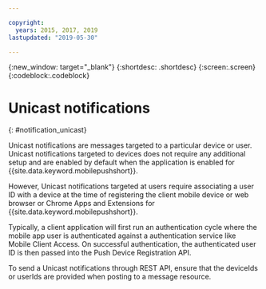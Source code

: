 ```yaml
---

copyright:
  years: 2015, 2017, 2019
lastupdated: "2019-05-30"

---
```

{:new_window: target="_blank"}
{:shortdesc: .shortdesc}
{:screen:.screen}
{:codeblock:.codeblock}

# Unicast notifications
{: #notification_unicast}

Unicast notifications are messages targeted to a particular device or user. Unicast notifications targeted to devices does not require any additional setup and are enabled by default when the application is enabled for {{site.data.keyword.mobilepushshort}}.

However, Unicast notifications targeted at users require associating a user ID with a device at the time of registering the client mobile device or web browser or Chrome Apps and Extensions for {{site.data.keyword.mobilepushshort}}.   

Typically, a client application will first run an authentication cycle where the mobile app user is authenticated against a authentication service like Mobile Client Access. On successful authentication, the authenticated user ID is then passed into the Push Device Registration API. 

To send a Unicast notifications through REST API, ensure that the deviceIds or userIds are provided when posting to a message resource.
